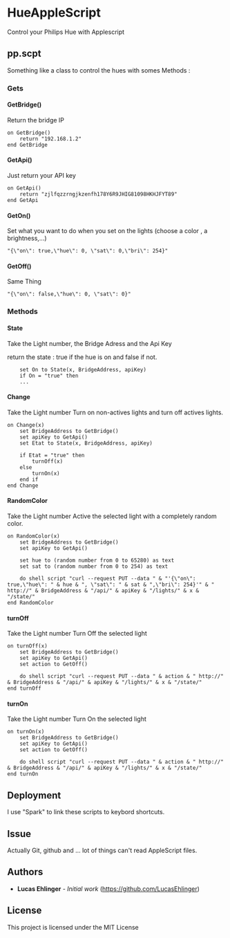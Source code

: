 # HueAppleScript
Control your Philips Hue with Applescript

## pp.scpt

Something like a class to control the hues with somes Methods :


### Gets

#### GetBridge()

Return the bridge IP
```
on GetBridge()
	return "192.168.1.2"
end GetBridge
```

#### GetApi()

Just return your API key

```
on GetApi()
	return "zjlfqzzrngjkzenfh178Y6R9JHIG81098HKHJFYT89"
end GetApi
```

#### GetOn()

Set what you want to do when you set on the lights (choose a color , a brightness,...)

```
"{\"on\": true,\"hue\": 0, \"sat\": 0,\"bri\": 254}"
```

#### GetOff()

Same Thing

```
"{\"on\": false,\"hue\": 0, \"sat\": 0}"
```

### Methods

#### State

Take the Light number, the Bridge Adress and the Api Key

return the state : true if the hue is on and false if not.


```
	set On to State(x, BridgeAddress, apiKey)
	if On = "true" then
    ...
```

#### Change

Take the Light number
Turn on non-actives lights and turn off actives lights.

```
on Change(x)
	set BridgeAddress to GetBridge()
	set apiKey to GetApi()
	set Etat to State(x, BridgeAddress, apiKey)
	
	if Etat = "true" then
		turnOff(x)
	else
		turnOn(x)
	end if
end Change
```

#### RandomColor

Take the Light number
Active the selected light with a completely random color.

```
on RandomColor(x)
	set BridgeAddress to GetBridge()
	set apiKey to GetApi()
	
	set hue to (random number from 0 to 65280) as text
	set sat to (random number from 0 to 254) as text
	
	do shell script "curl --request PUT --data " & "'{\"on\": true,\"hue\": " & hue & ", \"sat\": " & sat & ",\"bri\": 254}'" & " http://" & BridgeAddress & "/api/" & apiKey & "/lights/" & x & "/state/"
end RandomColor
```


#### turnOff
Take the Light number
Turn Off the selected light

```
on turnOff(x)
	set BridgeAddress to GetBridge()
	set apiKey to GetApi()
	set action to GetOff()
	
	do shell script "curl --request PUT --data " & action & " http://" & BridgeAddress & "/api/" & apiKey & "/lights/" & x & "/state/"
end turnOff
```

#### turnOn
Take the Light number
Turn On the selected light
```
on turnOn(x)
	set BridgeAddress to GetBridge()
	set apiKey to GetApi()
	set action to GetOff()
	
	do shell script "curl --request PUT --data " & action & " http://" & BridgeAddress & "/api/" & apiKey & "/lights/" & x & "/state/"
end turnOn
```


## Deployment

I use "Spark" to link these scripts to keybord shortcuts.

## Issue
Actually Git, github and ... lot of things can't read AppleScript files.


## Authors

* **Lucas Ehlinger** - *Initial work*
(https://github.com/LucasEhlinger)

## License

This project is licensed under the MIT License

